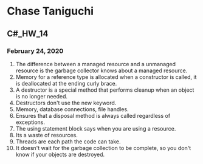 # Chase Taniguchi
## C#_HW_14
### February 24, 2020


1. The difference between a managed resource and a unmanaged resource is the garbage
collector knows about a managed resource.
2. Memory for a reference type is allocated when a constructor is called, 
it is deallocated at the ending curly brace.
3. A destructor is a special method that performs cleanup when an object is 
no longer needed.
4. Destructors don't use the new keyword.
5. Memory, database connections, file handles.
6. Ensures that a disposal method is always called regardless of exceptions.
7. The using statement block says when you are using a resource.
8. Its a waste of resources.
9. Threads are each path the code can take.
10. It doesn't wait for the garbage collection to be complete, so you don't 
know if your objects are destroyed.

